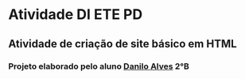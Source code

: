 # **Atividade DI ETE PD**
## Atividade de criação de site básico em HTML
### Projeto elaborado pelo aluno [**Danilo Alves**](https://www.linkedin.com/in/daniloooriginal/) 2°B


